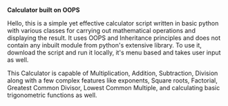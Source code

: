 **Calculator built on OOPS**



Hello, this is a simple yet effective calculator script written in basic python with various classes for carrying out mathematical operations and displaying the result.
It uses OOPS and Inheritance principles and does not contain any inbuilt module from python's extensive library.
To use it, download the script and run it locally, it's menu based and takes user input as well.


This Calculator is capable of Multiplication, Addition, Subtraction, Division along with a few complex features like exponents, Square roots, Factorial, Greatest Common Divisor, Lowest Common Multiple, and calculating basic trigonometric functions as well.
